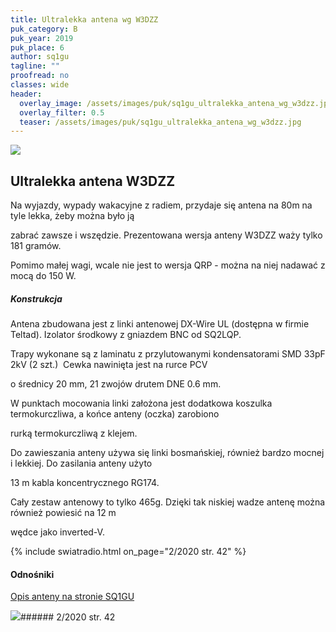```yaml
---
title: Ultralekka antena wg W3DZZ
puk_category: B
puk_year: 2019
puk_place: 6
author: sq1gu
tagline: ""
proofread: no
classes: wide
header:
  overlay_image: /assets/images/puk/sq1gu_ultralekka_antena_wg_w3dzz.jpg
  overlay_filter: 0.5
  teaser: /assets/images/puk/sq1gu_ultralekka_antena_wg_w3dzz.jpg
---
```






 



![](assets/data/img/projects/2019-6-0.jpg) 




Ultralekka antena W3DZZ
-----------------------





 Na wyjazdy, wypady wakacyjne z radiem, przydaje się antena na 80m na tyle lekka, żeby można było ją

 zabrać zawsze i wszędzie. Prezentowana wersja anteny W3DZZ waży tylko 181 gramów.

 Pomimo małej wagi, wcale nie jest to wersja QRP - można na niej nadawać z mocą do 150 W.




##### Konstrukcja




Antena zbudowana jest z linki antenowej DX-Wire UL (dostępna w firmie Teltad). Izolator środkowy z gniazdem BNC od SQ2LQP.

Trapy wykonane są z laminatu z przylutowanymi kondensatorami SMD 33pF 2kV (2 szt.)  Cewka nawinięta jest na rurce PCV

o średnicy 20 mm, 21 zwojów drutem DNE 0.6 mm.






W punktach mocowania linki założona jest dodatkowa koszulka termokurczliwa, a końce anteny (oczka) zarobiono

rurką termokurczliwą z klejem.






Do zawieszania anteny używa się linki bosmańskiej, również bardzo mocnej i lekkiej. Do zasilania anteny użyto

13 m kabla koncentrycznego RG174.






Cały zestaw antenowy to tylko 465g. Dzięki tak niskiej wadze antenę można również powiesić na 12 m

wędce jako inverted-V.


{% include swiatradio.html on_page="2/2020 str. 42" %}






#### Odnośniki

[Opis anteny na stronie SQ1GU](http://sq1gu.tobis.com.pl/pl/anteny/66-antena-w3dzz-ultralekka)

 



![](assets/img/logo/sr_logo_s.jpg)###### 2/2020 str. 42

 





 


